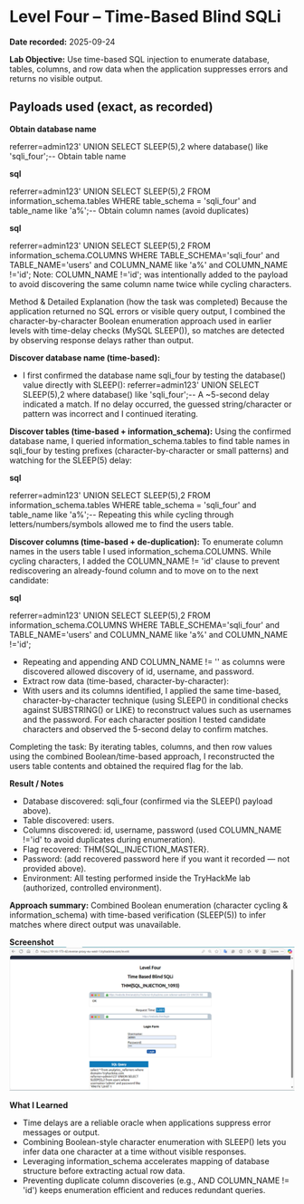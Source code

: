 # Level Four – Time-Based Blind SQLi

**Date recorded:** 2025-09-24  

**Lab Objective:** Use time-based SQL injection to enumerate database, tables, columns, and row data when the application suppresses errors and returns no visible output.

## Payloads used (exact, as recorded)

**Obtain database name**

referrer=admin123' UNION SELECT SLEEP(5),2 where database() like 'sqli_four';--
Obtain table name

**sql**

referrer=admin123' UNION SELECT SLEEP(5),2 FROM information_schema.tables WHERE table_schema = 'sqli_four' and table_name like 'a%';--
Obtain column names (avoid duplicates)

**sql**

referrer=admin123' UNION SELECT SLEEP(5),2  FROM information_schema.COLUMNS WHERE TABLE_SCHEMA='sqli_four' and TABLE_NAME='users' and COLUMN_NAME like 'a%' and COLUMN_NAME !='id';
Note: COLUMN_NAME !='id'; was intentionally added to the payload to avoid discovering the same column name twice while cycling characters.

Method & Detailed Explanation (how the task was completed)
Because the application returned no SQL errors or visible query output, I combined the character-by-character Boolean enumeration approach used in earlier levels with time-delay checks (MySQL SLEEP()), so matches are detected by observing response delays rather than output.

**Discover database name (time-based):**

- I first confirmed the database name sqli_four by testing the database() value directly with SLEEP():
referrer=admin123' UNION SELECT SLEEP(5),2 where database() like 'sqli_four';--
A ~5-second delay indicated a match. If no delay occurred, the guessed string/character or pattern was incorrect and I continued iterating.

**Discover tables (time-based + information_schema):**
Using the confirmed database name, I queried information_schema.tables to find table names in sqli_four by testing prefixes (character-by-character or small patterns) and watching for the SLEEP(5) delay:

**sql**

referrer=admin123' UNION SELECT SLEEP(5),2 FROM information_schema.tables WHERE table_schema = 'sqli_four' and table_name like 'a%';--
Repeating this while cycling through letters/numbers/symbols allowed me to find the users table.

**Discover columns (time-based + de-duplication):**
To enumerate column names in the users table I used information_schema.COLUMNS. While cycling characters, I added the COLUMN_NAME != 'id' clause to prevent rediscovering an already-found column and to move on to the next candidate:

**sql**

referrer=admin123' UNION SELECT SLEEP(5),2  FROM information_schema.COLUMNS WHERE TABLE_SCHEMA='sqli_four' and TABLE_NAME='users' and COLUMN_NAME like 'a%' and COLUMN_NAME !='id';

- Repeating and appending AND COLUMN_NAME != '<found>' as columns were discovered allowed discovery of id, username, and password.
- Extract row data (time-based, character-by-character):
- With users and its columns identified, I applied the same time-based, character-by-character technique (using SLEEP() in conditional checks against SUBSTRING() or LIKE) to reconstruct values such as usernames and the password. For each character position I tested candidate characters and observed the 5-second delay to confirm matches.

Completing the task:
By iterating tables, columns, and then row values using the combined Boolean/time-based approach, I reconstructed the users table contents and obtained the required flag for the lab.

**Result / Notes**
- Database discovered: sqli_four (confirmed via the SLEEP() payload above).
- Table discovered: users.
- Columns discovered: id, username, password (used COLUMN_NAME !='id' to avoid duplicates during enumeration).
- Flag recovered: THM{SQL_INJECTION_MASTER}.
- Password: (add recovered password here if you want it recorded — not provided above).
- Environment: All testing performed inside the TryHackMe lab (authorized, controlled environment).

**Approach summary:** 
Combined Boolean enumeration (character cycling & information_schema) with time-based verification (SLEEP(5)) to infer matches where direct output was unavailable.

**Screenshot**
![Level 4 Time-Based Blind SQLi](./sqli-screenshots/level4/2025-09-24-Time-Based-Blind-SQLi.png)

**What I Learned**
- Time delays are a reliable oracle when applications suppress error messages or output.
- Combining Boolean-style character enumeration with SLEEP() lets you infer data one character at a time without visible responses.
- Leveraging information_schema accelerates mapping of database structure before extracting actual row data.
- Preventing duplicate column discoveries (e.g., AND COLUMN_NAME != 'id') keeps enumeration efficient and reduces redundant queries.